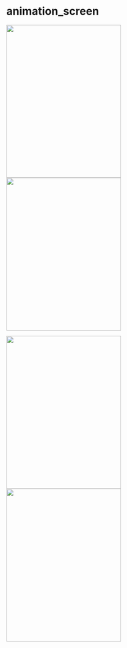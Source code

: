# animation_screen

  <Image src="https://github.com/user-attachments/assets/fdcc0c98-7165-4c04-8c6a-f5c1e15bb316" width ="300" height="400">   <Image src="https://github.com/user-attachments/assets/2ea0c2d8-f7af-48f6-8ec4-deb808699903" width ="300" height="400"> 
  
 <Image src="https://github.com/user-attachments/assets/bb2515ce-dcbf-44de-a09b-edd8e674b379" width ="300" height="400">  <Image src="https://github.com/user-attachments/assets/c8216a21-1714-418b-80df-ce8710101e9f" width ="300" height="400"> 




